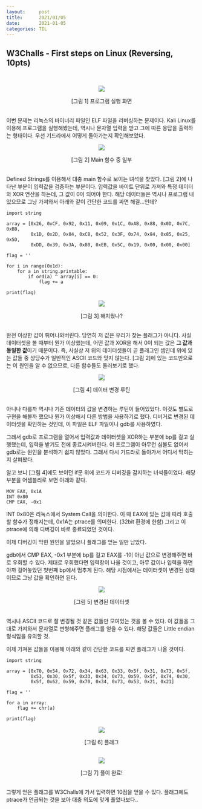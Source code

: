 ```yaml
---
layout:     post
title:      2021/01/05
date:       2021-01-05
categories: TIL
---
```


## W3Challs - First steps on Linux (Reversing, 10pts)

<br>
<p align="center"><img src="https://user-images.githubusercontent.com/75083364/103621824-24162400-4f79-11eb-9df4-e7ede9b2f647.png"></p>
<center>[그림 1] 프로그램 실행 화면</center><br>

이번 문제는 리눅스의 바이너리 파일인 ELF 파일을 리버싱하는 문제이다.
Kali Linux를 이용해 프로그램을 실행해봤는데, 역시나 문자열 입력을 받고 그에 따른 응답을 출력하는 형태이다.
우선 기드라에서 어떻게 돌아가는지 확인해보았다.

<p align="center"><img src="https://user-images.githubusercontent.com/75083364/103621830-25475100-4f79-11eb-9b5f-972d19de1a2b.png"></p>
<center>[그림 2] Main 함수 중 일부</center><br>

Defined Strings를 이용해서 대충 main 함수로 보이는 녀석을 찾았다.
[그림 2]에 나타난 부분이 입력값을 검증하는 부분이다. 입력값을 바이트 단위로 가져와 특정 데이터와 XOR 연산을 하는데, 그 값이 0이 되어야 한다.
해당 데이터들은 역시나 프로그램 내 있으므로 그냥 가져와서 아래와 같이 간단한 코드를 짜면 해결...인데?

```(.python)
import string

array = [0x26, 0xCF, 0x92, 0x11, 0x09, 0x1C, 0xAB, 0x88, 0x0D, 0x7C, 0xBB,
         0x1D, 0x2D, 0x84, 0xC8, 0x52, 0x3F, 0x74, 0x84, 0x85, 0x25, 0x5D,
         0xDD, 0x39, 0x3A, 0x80, 0xEB, 0x5C, 0x19, 0x00, 0x00, 0x00]

flag = ''

for i in range(0x1d):
    for a in string.printable:
        if ord(a) ^ array[i] == 0:
            flag += a

print(flag)
```

<p align="center"><img src="https://user-images.githubusercontent.com/75083364/103621831-25475100-4f79-11eb-98fe-e541156cd43d.png"></p>
<center>[그림 3] 해치웠나?</center><br>

완전 이상한 값이 튀어나와버린다. 당연히 저 값은 우리가 찾는 플래그가 아니다.
사실 데이터셋을 볼 때부터 뭔가 이상했는데, 어떤 값과 XOR을 해서 0이 되는 값은 **그 값과 동일한 값**이기 때문이다.
즉, 사실상 저 위의 데이터셋들이 곧 플래그인 셈인데 위에 있는 값들 중 상당수가 일반적인 ASCII 코드와 맞지 않는다.
[그림 2]에 있는 코드만으로는 이 원인을 알 수 없으므로, 다른 함수들도 둘러보기로 했다.

<p align="center"><img src="https://user-images.githubusercontent.com/75083364/103621833-25dfe780-4f79-11eb-8f98-c16db9acd159.png"></p>
<center>[그림 4] 데이터 변경 루틴</center><br>

아니나 다를까 역시나 기존 데이터의 값을 변경하는 루틴이 들어있었다.
이것도 별도로 구현을 해볼까 했으나 뭔가 이상해서 다른 방법을 사용하기로 했다.
디버거로 변경된 데이터셋을 확인하는 것인데, 이 파일은 ELF 파일이니 gdb를 사용하였다.

그래서 gdb로 프로그램을 열어서 입력값과 데이터셋을 XOR하는 부분에 bp를 걸고 실행했는데, 입력을 받기도 전에 종료시켜버린다.
이 프로그램이 아무런 심볼도 없어서 gdb로는 원인을 분석하기 쉽지 않았다. 그래서 다시 기드라로 돌아가서 어디서 막히는지 살펴봤다.

알고 보니 [그림 4]에도 보이던 if문 위에 코드가 디버깅을 감지하는 녀석들이었다. 해당 부분을 어셈블리로 보면 아래와 같다.

```(.assembly)
MOV EAX, 0x1A
INT 0x80
CMP EAX, -0x1
```

INT 0x80은 리눅스에서 System Call을 의미한다. 
이 때 EAX에 있는 값에 따라 호출할 함수가 정해지는데, 0x1A는 ptrace를 의미한다. (32bit 환경에 한함)
그리고 이 ptrace에 의해 디버깅이 바로 종료되었던 것이다.

이제 디버깅이 막힌 원인을 알았으니 플래그를 얻는 일만 남았다.

gdb에서 CMP EAX, -0x1 부분에 bp를 걸고 EAX를 -1이 아닌 값으로 변경해주면 바로 우회할 수 있다.
제대로 우회했다면 입력창이 나올 것이고, 아무 값이나 입력을 하면 아까 걸어놓았던 첫번째 bp에서 멈추게 된다.
해당 시점에서는 데이터셋이 변경된 상태이므로 그냥 값을 확인하면 된다.

<p align="center"><img src="https://user-images.githubusercontent.com/75083364/103621832-25dfe780-4f79-11eb-9a0a-57bad0eacf78.png"></p>
<center>[그림 5] 변경된 데이터셋</center><br>

역시나 ASCII 코드로 잘 변경될 것 같은 값들만 모여있는 것을 볼 수 있다.
이 값들을 그대로 가져와서 문자열로 변형해주면 플래그를 얻을 수 있다. 해당 값들은 Little endian 형식임을 유의할 것.

이제 가져온 값들을 이용해 아래와 같이 간단한 코드를 짜면 플래그가 나올 것이다.

```(.python)
import string

array = [0x70, 0x54, 0x72, 0x34, 0x63, 0x33, 0x5f, 0x31, 0x73, 0x5f,
         0x53, 0x30, 0x5f, 0x33, 0x34, 0x73, 0x59, 0x5f, 0x74, 0x30,
         0x5f, 0x62, 0x59, 0x70, 0x34, 0x73, 0x53, 0x21, 0x21]

flag = ''

for a in array:
    flag += chr(a)

print(flag)
```

<p align="center"><img src="https://user-images.githubusercontent.com/75083364/103621834-26787e00-4f79-11eb-963d-2c04964cbab2.png"></p>
<center>[그림 6] 플래그</center><br>
<p align="center"><img src="https://user-images.githubusercontent.com/75083364/103621835-27111480-4f79-11eb-9641-a0a9b44777b1.png"></p>
<center>[그림 7] 풀이 완료!</center><br>

그렇게 얻은 플래그를 W3Challs에 가서 입력하면 10점을 얻을 수 있다.
플래그에도 ptrace가 언급되는 것을 보아 대충 의도에 맞게 풀었나보다.. 